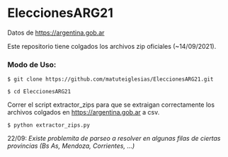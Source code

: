 # EleccionesARG21
Datos de https://argentina.gob.ar

Este repositorio tiene colgados los archivos zip oficiales (~14/09/2021).

### Modo de Uso:

`$ git clone https://github.com/matuteiglesias/EleccionesARG21.git`

`$ cd EleccionesARG21`

Correr el script extractor_zips para que se extraigan correctamente los archivos colgados en https://argentina.gob.ar a csv.

`$ python extractor_zips.py`



22/09: *Existe problemita de parseo a resolver en algunas filas de ciertas provincias (Bs As, Mendoza, Corrientes, ...)*
